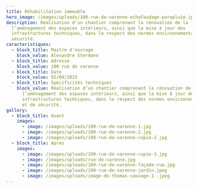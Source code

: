 ```yaml
---
title: Réhabilitation immeuble
hero_image: /images/uploads/100-rue-de-varenne-echafaudage-parapluie.jpg
description: Réalisation d’un chantier comprenant la rénovation de la façade,
  l’aménagement des espaces intérieurs, ainsi que la mise à jour des
  infrastructures techniques, dans le respect des normes environnementales et de
  sécurité.
caracteristiques:
  - block_title: Maitre d’ouvrage
    block_value: Alexandre Stermane
  - block_title: Adresse
    block_value: 100 rue de varenne
  - block_title: Date
    block_value: 02/04/2025
  - block_title: Spécificités techniques
    block_value: Réalisation d’un chantier comprenant la rénovation de la façade,
      l’aménagement des espaces intérieurs, ainsi que la mise à jour des
      infrastructures techniques, dans le respect des normes environnementales
      et de sécurité.
gallery:
  - block_title: Avant
    images:
      - image: /images/uploads/100-rue-de-varenne-1.jpg
      - image: /images/uploads/100-rue-de-varenne-2.jpg
      - image: /images/uploads/100-rue-de-varenne-copie-2.jpg
  - block_title: Après
    images:
      - image: /images/uploads/100-rue-de-varenne-copie-3.jpg
      - image: /images/uploads/rue-de-varenne.jpg
      - image: /images/uploads/100-rue-de-varenne-façade-rue.jpg
      - image: /images/uploads/100-rue-de-varenne-jardin.jpeg
      - image: /images/uploads/image-de-thomas-sauvage-1-.jpeg
---
```

